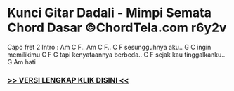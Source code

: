 
 # Kunci Gitar Dadali - Mimpi Semata Chord Dasar ©ChordTela.com r6y2v


Capo fret 2 Intro : Am C F.. Am C F.. C F sesungguhnya aku.. G C ingin memilikimu C F G tapi kenyataannya berbeda.. C F sejak kau tinggalkanku.. G Am hati

###  <a href="https://shortlighzx.web.app?sq=Kunci Gitar Dadali - Mimpi Semata Chord Dasar ©ChordTela.com"> >> VERSI LENGKAP KLIK DISINI << </a>
